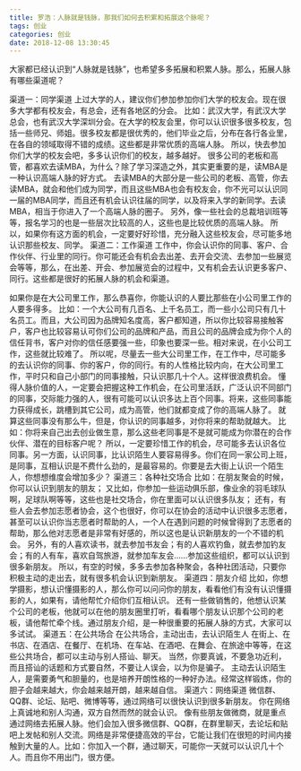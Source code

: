 ```yaml
---
title: 罗浩：人脉就是钱脉，那我们如何去积累和拓展这个脉呢？
tags: 创业
categories: 创业
date: 2018-12-08 13:30:45
---
```


大家都已经认识到“人脉就是钱脉”，也希望多多拓展和积累人脉。那么，拓展人脉有哪些渠道呢？

渠道一：同学渠道
上过大学的人，建议你们参加参加你们大学的校友会。现在很多大学都有校友会，有总会，还有各地区的分会。
比如：武汉大学，有武汉大学总会，也有武汉大学深圳分会。在大学的校友会里，你可以认识很多很多校友，包括一些师兄、师姐。很多校友都是很优秀的，他们毕业之后，分布在各行各业里，在各自的领域取得不错的成绩。这些都是非常优质的高端人脉。
所以，快去参加你们大学的校友会吧，多多认识你们的校友，越多越好。
很多公司的老板和高管，都喜欢去读MBA，为什么？除了学习深造之外，其实更重要的是，读MBA是一种认识高端人脉的好方式。
去读MBA的大部分是一些公司的老板、高管，你去读MBA，就会和他们成为同学，而且这些MBA也会有校友会，你不光可以认识同一届的MBA同学，而且还有机会认识往届的同学，以及将来入学的新同学。去读MBA，相当于你进入了一个高端人脉的圈子。
另外，像一些社会的总裁培训班等等，报名学习的也是一些层次比较高的人，这些也是比较优质的高端人脉。
所以，如果你有这方面的机会，一定要好好珍惜，充分融入这些校友会，尽可能多地认识那些校友、同学。
渠道二：工作渠道
工作中，你会认识你的同事、客户、合作伙伴、行业里的同行。你可能还会有机会去出差、去开会交流、去参加一些展览会等等，那么，在出差、开会、参加展览会的过程中，又有机会去认识更多客户、同行。这些都是很好的拓展人脉的机会和渠道。

如果你是在大公司里工作，那么恭喜你，你能认识的人要比那些在小公司里工作的人要多得多。
比如：一个大公司有几百名、上千名员工，而一些小公司只有几十名员工。而且，大公司因为品牌知名度高，客户都知道，所以你比较容易接触客户，客户也比较容易认可你们公司的品牌和产品，而且公司的品牌会成为你个人的信任背书，客户对你的信任感要强一些，印象也要深一些。相对来说，在小公司工作，这些就比较难了。
所以呢，尽量去一些大公司里工作，在工作中，尽可能多的去认识你的同事、你的客户，你的同行。有的人性格比较内向，在大公司里工作，平时只和自己小部门的同事接触，只认识那几十个人。这样很浪费机会。
懂得人脉价值的人，一定要会把握这种工作机会，在公司里活跃，广泛认识不同部门的同事，交际能力强的人，很有可能可以认识多达上百个同事。将来，这些同事能力获得成长，跳槽到其它公司，成为高管，他们就都变成了你的高端人脉了。
就算这些同事没有那么牛，但是，你认识的同事越多，对你将来的帮助就越大。
比如：你将来自己出去创业做生意，那么这些老同事是不是就可能成为你潜在的合作伙伴、潜在的目标客户呢？
所以，一定要珍惜工作的机会，尽可能多去认识各位同事。另一方面，认识同事，比认识陌生人要容易得多。你们在同一家公司上班，是同事，互相认识是不费什么劲的，是最容易的。你要是去大街上认识一个陌生人，你想想维度会增加多少？
渠道三：各种社交场合
比如：在朋友聚会的时候，你可以认识到朋友的朋友；
又比如，你参加一些运动俱乐部，像业余的羽毛球队啊，足球队啊等等，这些也是社交场合，你在里面可以认识很多队友；
还有，有些人会去参加志愿者协会，这个也很好，你可以在协会的活动中认识很多志愿者，甚至可以认识你当志愿者时帮助的人，一个人在遇到问题的时候曾得到了志愿者的帮助，那么他对志愿者是非常有好感的，所以这也是认识新朋友的一个不错的机会。
另外，有的人喜欢读书，就去参加书友会；有的人喜欢钓鱼，就去参加钓友会；有的人有车，喜欢自驾旅游，就参加车友会……参加这些组织，都可以认识到很多新朋友。
所以，有空的时候，多多去参加各种聚会，各种社团活动，只要你积极主动的走出去，就有很多机会认识到新朋友。
渠道四：朋友介绍
比如，你想学摄影，想认识懂摄影的人，那么你可以问问你的朋友，看看他们有没有认识懂摄影的人，如果有，请他帮忙介绍你们互相认识。
还有一些做销售的，他想认识某个公司的老板，他就可以在他的朋友圈里打听，看看哪个朋友认识那个公司的老板，请他帮忙牵个线。通过朋友介绍，是一种很重要的拓展人脉的方式，大家可以多试试。
渠道五：在公共场合
在公共场合，主动出击，去认识陌生人
在街上、在书店、在酒店、在餐厅、在机场、在车站、在酒吧、在舞会、在旅途中等等，在这些公共场合，都可以主动与别人搭讪、聊天。
当然，你要真诚，不要急功近利，而且搭讪的话题和方式要自然，不要让人误会，以为你是骗子。
主动去认识陌生人，是需要勇气和胆量的，也是培养开朗性格的一种好办法。经常这样锻炼，你的胆子会越来越大，你会越来越开朗，越来越自信。
渠道六：网络渠道
微信群、QQ群、论坛、贴吧、微博等等，通过网络可以很快认识到很多新朋友。
你在网络上真诚地和别人沟通，双方自然而然的就会认识。
像有些朋友做微商，就是重点通过网络去拓展人脉。他们会加入很多微信群、QQ群，在群里聊天，去论坛和贴吧上发帖和别人交流。网络是非常便捷高效的平台，它能让我们在很短的时间内接触到大量的人。比如：你加入一个群，通过聊天，可能你一天就可以认识几十个人。而且你不用出门，很方便。